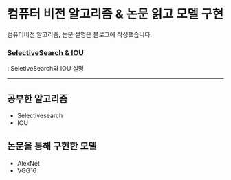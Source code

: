 # 컴퓨터 비전 알고리즘 & 논문 읽고 모델 구현
컴퓨터비전 알고리즘, 논문 설명은 블로그에 작성했습니다.

### [SelectiveSearch & IOU](https://velog.io/@landsky1234/%EC%BB%B4%ED%93%A8%ED%84%B0%EB%B9%84%EC%A0%841Object-Detection%EC%9D%98-%EC%9D%B4%ED%95%B4)
: SeletiveSearch와 IOU 설명








---

## 공부한 알고리즘 
* Selectivesearch
* IOU


## 논문을 통해 구현한 모델 

* AlexNet
* VGG16
